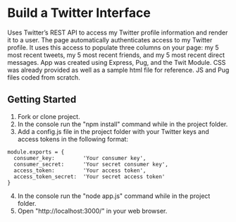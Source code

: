 # Build a Twitter Interface

Uses Twitter’s REST API to access my Twitter profile information and render it to a user. The page automatically authenticates access to my Twitter profile. It uses this access to populate three columns on your page: my 5 most recent tweets, my 5 most recent friends, and my 5 most recent direct messages. App was created using Express, Pug, and the Twit Module. CSS was already provided as well as a sample html file for reference. JS and Pug files coded from scratch.

## Getting Started

1. Fork or clone project.
2. In the console run the "npm install" command while in the project folder.
3. Add a config.js file in the project folder with your Twitter keys and access tokens in the following format:
```
module.exports = {
  consumer_key:         'Your consumer key',
  consumer_secret:      'Your secret consumer key',
  access_token:         'Your access token',
  access_token_secret:  'Your secret access token'
}
```
4. In the console run the "node app.js" command while in the project folder.
5. Open "http://localhost:3000/" in your web browser.